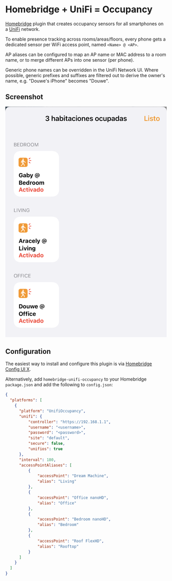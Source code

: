 # Homebridge + UniFi = Occupancy

[Homebridge](https://homebridge.io) plugin that creates occupancy sensors for all smartphones on a [UniFi](https://www.ubnt.com/download/unifi) network.

To enable presence tracking across rooms/areas/floors, every phone gets a dedicated sensor per WiFi access point, named `<Name> @ <AP>`.

AP aliases can be configured to map an AP name or MAC address to a room name, or to merge different APs into one sensor (per phone).

Generic phone names can be overridden in the UniFi Network UI.
Where possible, generic prefixes and suffixes are filtered out to derive the owner's name, e.g. "Douwe's iPhone" becomes "Douwe".

## Screenshot

<img src="screenshot.png" width="585">

## Configuration

The easiest way to install and configure this plugin is via [Homebridge Config UI X](https://github.com/oznu/homebridge-config-ui-x).

Alternatively, add `homebridge-unifi-occupancy` to your Homebridge `package.json` and add the following to `config.json`:

```json
{
  "platforms": [
    {
      "platform": "UnifiOccupancy",
      "unifi": {
          "controller": "https://192.168.1.1",
          "username": "<username>",
          "password": "<password>",
          "site": "default",
          "secure": false,
          "unifios": true
      },
      "interval": 180,
      "accessPointAliases": [
          {
              "accessPoint": "Dream Machine",
              "alias": "Living"
          },
          {
              "accessPoint": "Office nanoHD",
              "alias": "Office"
          },
          {
              "accessPoint": "Bedroom nanoHD",
              "alias": "Bedroom"
          },
          {
              "accessPoint": "Roof FlexHD",
              "alias": "Rooftop"
          }
      ]
    }
  ]
}
```
